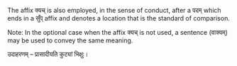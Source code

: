 

The affix क्‍यच् is also employed, in the sense of conduct, after a पदम् which ends in a सुँप् affix and denotes a location that is the standard of comparison.

Note: In the optional case when the affix क्‍यच् is not used, a sentence (वाक्यम्) may be used to convey the same meaning.


उदाहरणम् – प्रासादीयति कुट्यां भिक्षुः।

